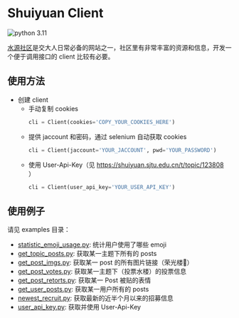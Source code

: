# Shuiyuan Client

![python 3.11](https://img.shields.io/badge/python-3.11-blue.svg)

[水源社区](https://shuiyuan.sjtu.edu.cn/)是交大人日常必备的网站之一，社区里有非常丰富的资源和信息，开发一个便于调用接口的 client 比较有必要。

## 使用方法
+ 创建 client
    + 手动复制 cookies
        ```python
        cli = Client(cookies='COPY_YOUR_COOKIES_HERE')
        ```
    + 提供 jaccount 和密码，通过 selenium 自动获取 cookies
        ```python
        cli = Client(jaccount='YOUR_JACCOUNT', pwd='YOUR_PASSWORD')
        ```
    + 使用 User-Api-Key（见 https://shuiyuan.sjtu.edu.cn/t/topic/123808 ）
        ```python
        cli = Client(user_api_key='YOUR_USER_API_KEY')
        ```

## 使用例子
请见 examples 目录：
+ [statistic_emoji_usage.py](./examples/statistic_emoji_usage.py): 统计用户使用了哪些 emoji
+ [get_topic_posts.py](./examples/get_topic_posts.py): 获取某一主题下所有的 posts
+ [get_post_imgs.py](./examples/get_post_imgs.py): 获取某一 post 的所有图片链接（荣光楼🥵）
+ [get_post_votes.py](./examples/get_post_votes.py): 获取某一主题下（投票水楼）的投票信息
+ [get_post_retorts.py](./examples/get_post_retorts.py): 获取某一 Post 被贴的表情
+ [get_user_posts.py](./examples//get_user_posts.py): 获取某一用户所有的 posts
+ [newest_recruit.py](./examples/newest_recruit.py): 获取最新的近半个月以来的招募信息
+ [user_api_key.py](./examples/user_api_key.py): 获取并使用 User-Api-Key
